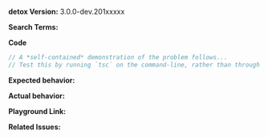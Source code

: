 <!-- 🚨 STOP 🚨 𝗦𝗧𝗢𝗣 🚨 𝑺𝑻𝑶𝑷 🚨 -->
<!--
Half of all issues filed here are duplicates, answered in the FAQ, or not appropriate for the bug tracker.

Please help us by doing the following steps before logging an issue:
  * Search: https://github.com/wix/detox/search?type=Issues
  * Read the CONTRIBUTING guidelines: https://github.com/wix/detox/blob/master/CONTRIBUTING.md
  * Read the FAQ: https://github.com/wix/detox/wiki/FAQ
-->

<!-- If you have a QUESTION:
   THIS IS NOT A FORUM FOR QUESTIONS.
   Ask questions at http://stackoverflow.com/questions/tagged/detox
    or https://gitter.im/wix/detox
-->

<!-- If you have a SUGGESTION:
  Most suggestion reports are duplicates, please search extra hard before logging a new suggestion.
  See https://github.com/wix/detox-wiki/blob/master/Writing-Good-Design-Proposals.md
-->

<!-- If you have a BUG:
  Please fill in the *entire* template below.
-->

<!-- Please try to reproduce the issue with `detox@next`. It may have already been fixed. -->
**detox Version:**  3.0.0-dev.201xxxxx

<!-- Search terms you tried before logging this (so others can find this issue more easily) -->
**Search Terms:** 

**Code**

```ts
// A *self-contained* demonstration of the problem follows...
// Test this by running `tsc` on the command-line, rather than through another build tool such as Gulp, Webpack, etc.
```

**Expected behavior:**

**Actual behavior:**

**Playground Link:** <!-- A link to a detox Playground "Share" link which demonstrates this behavior --> 

**Related Issues:**
